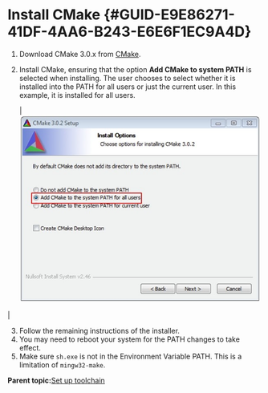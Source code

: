# Install CMake {#GUID-E9E86271-41DF-4AA6-B243-E6E6F1EC9A4D}

1.  Download CMake 3.0.x from [CMake](http://www.cmake.org/cmake/resources/software.html).
2.  Install CMake, ensuring that the option **Add CMake to system PATH** is selected when installing. The user chooses to select whether it is installed into the PATH for all users or just the current user. In this example, it is installed for all users.

    |![](../images/arm_gcc_install_cmake.png "Install CMake")

|

3.  Follow the remaining instructions of the installer.
4.  You may need to reboot your system for the PATH changes to take effect.
5.  Make sure `sh.exe` is not in the Environment Variable PATH. This is a limitation of `mingw32-make`.

**Parent topic:**[Set up toolchain](../topics/set_up_toolchain.md)

